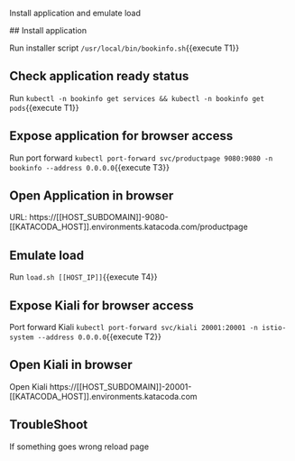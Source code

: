 Install application and emulate load

## Install application

Run installer script `/usr/local/bin/bookinfo.sh`{{execute T1}}

## Check application ready status

Run `kubectl -n bookinfo get services && kubectl -n bookinfo get pods`{{execute T1}}

## Expose application for browser access

Run port forward `kubectl port-forward svc/productpage 9080:9080 -n bookinfo --address 0.0.0.0`{{execute T3}}

## Open Application in browser

URL: https://[[HOST_SUBDOMAIN]]-9080-[[KATACODA_HOST]].environments.katacoda.com/productpage

## Emulate load

Run `load.sh [[HOST_IP]]`{{execute T4}}

## Expose Kiali for browser access

Port forward Kiali `kubectl port-forward svc/kiali 20001:20001 -n istio-system --address 0.0.0.0`{{execute T2}}

## Open Kiali in browser

Open Kiali https://[[HOST_SUBDOMAIN]]-20001-[[KATACODA_HOST]].environments.katacoda.com

## TroubleShoot

If something goes wrong reload page
